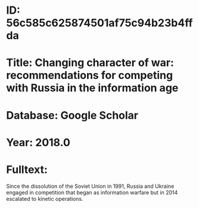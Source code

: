 # ID: 56c585c625874501af75c94b23b4ffda
# Title: Changing character of war: recommendations for competing with Russia in the information age
# Database: Google Scholar
# Year: 2018.0
# Fulltext:
Since the dissolution of the Soviet Union in 1991, Russia and Ukraine engaged in competition that began as information warfare but in 2014 escalated to kinetic operations.